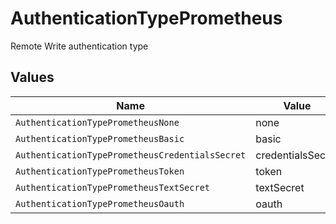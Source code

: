 # AuthenticationTypePrometheus

Remote Write authentication type


## Values

| Name                                            | Value                                           |
| ----------------------------------------------- | ----------------------------------------------- |
| `AuthenticationTypePrometheusNone`              | none                                            |
| `AuthenticationTypePrometheusBasic`             | basic                                           |
| `AuthenticationTypePrometheusCredentialsSecret` | credentialsSecret                               |
| `AuthenticationTypePrometheusToken`             | token                                           |
| `AuthenticationTypePrometheusTextSecret`        | textSecret                                      |
| `AuthenticationTypePrometheusOauth`             | oauth                                           |